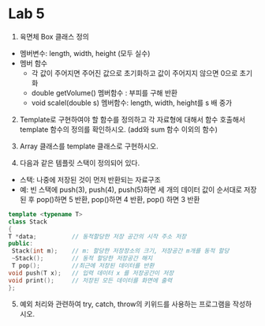# Lab 5

1. 육면체 Box 클래스 정의 
  * 멤버변수: length, width, height (모두 실수)
  * 멤버 함수
    - 각 값이 주어지면 주어진 값으로 초기화하고 값이 주어지지 않으면 0으로 초기화
    - double getVolume() 멤버함수 : 부피를 구해 반환
    - void scalel(double s) 멤버함수: length, width, height를 s 배 중가

2. Template로 구현하여야 할 함수를 정의하고 각 자료형에 대해서 함수 호출해서 template 함수의 정의를 확인하시오. (add와 sum 함수 이외의 함수)


3. Array 클래스를 template 클래스로 구현하시오.


4. 다음과 같은 템플릿 스택이 정의되어 있다. 
  * 스택: 나중에 저장된 것이 먼저 반환되는 자료구조 
  * 예: 빈 스택에 push(3), push(4), push(5)하면 세 개의 데이터 값이 순서대로 저장된 후
    pop()하면 5 반환, pop()하면 4 반환, pop() 하면 3 반환 
    
```cpp
template <typename T>
class Stack 
{
T *data;          // 동적할당한 저장 공간의 시작 주소 저장
public:
 Stack(int m);    // m: 할당한 저장장소의 크기, 저장공간 m개를 동적 할당 
 ~Stack();        // 동적 할당한 저장공간 해지
 T pop();         //최근에 저장된 데이터를 반환
void push(T x);   // 입력 데이터 x 를 저장공간이 저장 
void print();     // 저장된 모든 데이터를 화면에 출력
};
```
5. 예외 처리와 관련하여 try, catch, throw의 키위드를 사용하는 프로그램을 작성하시오.


